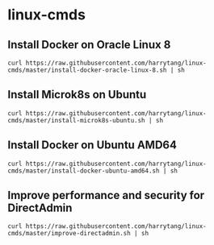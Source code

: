 # linux-cmds

Install Docker on Oracle Linux 8
--------------------------------
~~~
curl https://raw.githubusercontent.com/harrytang/linux-cmds/master/install-docker-oracle-linux-8.sh | sh
~~~

Install Microk8s on Ubuntu
--------------------------
~~~
curl https://raw.githubusercontent.com/harrytang/linux-cmds/master/install-microk8s-ubuntu.sh | sh
~~~

Install Docker on Ubuntu AMD64
------------------------------
~~~
curl https://raw.githubusercontent.com/harrytang/linux-cmds/master/install-docker-ubuntu-amd64.sh | sh
~~~
Improve performance and security for DirectAdmin
------------------------------------------------
~~~
curl https://raw.githubusercontent.com/harrytang/linux-cmds/master/improve-directadmin.sh | sh
~~~

